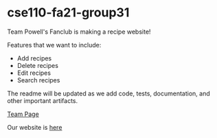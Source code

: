 # cse110-fa21-group31

Team Powell's Fanclub is making a recipe website!

Features that we want to include:
  - Add recipes
  - Delete recipes
  - Edit recipes
  - Search recipes

The readme will be updated as we add code, tests, documentation, and other important artifacts.

[Team Page](admin/team.md)

Our website is [here](https://cse110-oliveu.glitch.me/)
